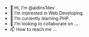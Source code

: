 - 👋 Hi, I’m @aidins1dev
- 👀 I’m interested in Web Developing.
- 🌱 I’m currently learning PHP.
- 💞️ I’m looking to collaborate on ...
- 📫 How to reach me ...

<!---
aidins1dev/aidins1dev is a ✨ special ✨ repository because its `README.md` (this file) appears on your GitHub profile.
You can click the Preview link to take a look at your changes.
--->
